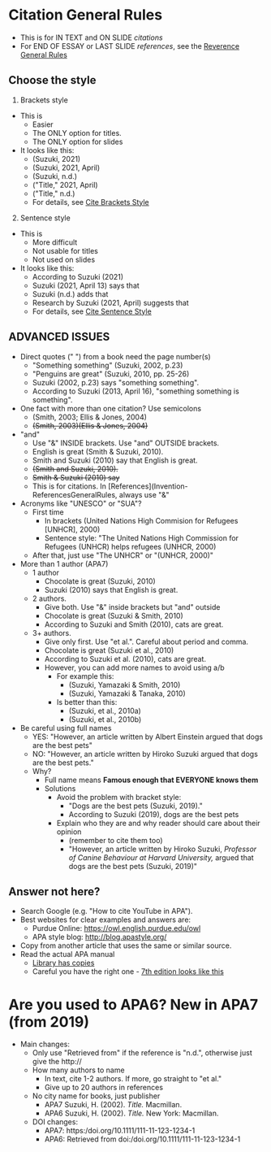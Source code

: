 # Citation General Rules

* This is for IN TEXT and ON SLIDE *citations*
* For END OF ESSAY or LAST SLIDE *references*, see  the [Reverence General Rules](Invention-ReferencesGeneralRules)

## Choose the style
1) Brackets style
* This is 
    * Easier
    * The ONLY option for titles. 
    * The ONLY option for slides
* It looks like this:
    * (Suzuki, 2021) 
    * (Suzuki, 2021, April)  
    * (Suzuki, n.d.)
    * ("Title," 2021, April) 
    * ("Title," n.d.)
    * For details, see [Cite Brackets Style](Invention-CiteBracketsStyle)

2) Sentence style
* This is 
    * More difficult
    * Not usable for titles
    * Not used on slides
* It looks like this: 
    * According to Suzuki (2021)  
    * Suzuki (2021, April 13) says that 
    * Suzuki (n.d.) adds that
    * Research by Suzuki (2021, April) suggests that
    * For details, see [Cite Sentence Style](Invention-CiteSentenceStyle)

## ADVANCED ISSUES
* Direct quotes (" ") from a book need the page number(s)
    * "Something something" (Suzuki, 2002, p.23)
    * "Penguins are great" (Suzuki, 2010, pp. 25-26)
    * Suzuki (2002, p.23) says "something something".
    * According to Suzuki (2013, April 16), "something something is something".
* One fact with more than one citation? Use semicolons
    * (Smith, 2003; Ellis & Jones, 2004)
    * ~~(Smith, 2003)(Ellis & Jones, 2004)~~
* "and"
    * Use "&"  INSIDE brackets. Use "and" OUTSIDE brackets. 
    * English is great (Smith & Suzuki, 2010).
    * Smith and Suzuki (2010) say that English is great.
    * ~~(Smith and Suzuki, 2010).~~
    * ~~Smith & Suzuki (2010) say~~
    * This is for citations. In [References](Invention-ReferencesGeneralRules, always use "&"
* Acronyms like "UNESCO" or "SUA"?
    * First time  
        * In brackets (United Nations High Commision for Refugees [UNHCR], 2000)
        * Sentence style: "The United Nations High Commission for Refugees (UNHCR) helps refugees (UNHCR, 2000)
    * After that, just use "The UNHCR" or "(UNHCR, 2000)"
* More than 1 author (APA7)
    * 1 author
        * Chocolate is great (Suzuki, 2010)
        * Suzuki (2010) says that English is great.
    * 2 authors. 
        * Give both. Use "&" inside brackets but "and" outside
        * Chocolate is great (Suzuki & Smith, 2010)
        * According to Suzuki and Smith (2010), cats are great.
    * 3+ authors. 
        * Give only first. Use "et al.". Careful about period and comma. 
        * Chocolate is great (Suzuki et al., 2010)
        * According to Suzuki et al. (2010), cats are great.
        * However, you can add more names to avoid using a/b
            * For example this: 
                * (Suzuki, Yamazaki & Smith, 2010)
                * (Suzuki, Yamazaki & Tanaka, 2010)
            * Is better than this:
                * (Suzuki, et al., 2010a)
                * (Suzuki, et al., 2010b)
* Be careful using full names
    * YES: "However, an article written by Albert Einstein argued that dogs are the best pets"
    * NO: "However, an article written by Hiroko Suzuki argued that dogs are the best pets."
    * Why? 
        * Full name means __Famous enough that EVERYONE knows them__
        * Solutions
            * Avoid the problem with bracket style: 
                * "Dogs are the best pets (Suzuki, 2019)."
                * According to Suzuki (2019), dogs are the best pets
            * Explain who they are and why reader should care about their opinion   
                * (remember to cite them too) 
                * "However, an article written by Hiroko Suzuki, *Professor of Canine Behaviour at Harvard University,*  argued that dogs are the best pets (Suzuki, 2019)"
## Answer not here? 
* Search Google (e.g. "How to cite YouTube in APA").
* Best websites for clear examples and answers are:
    * Purdue Online: https://owl.english.purdue.edu/owl
    * APA style blog: http://blog.apastyle.org/ 
* Copy from another article that uses the same or similar source.
* Read the actual APA manual
    * [Library has copies](https://opac.rikkyo.ac.jp/opac/opac_details/?reqCode=fromlist&lang=0&amode=11&bibid=BB50621412&opkey=B166873801269221&start=1&totalnum=237&listnum=11&place=&list_disp=50&list_sort=0&cmode=0&chk_st=0&check=00000000000000000000000000000000000000000000000000) 
    * Careful you have the right one - [7th edition looks like this](https://apastyle.apa.org/products/publication-manual-7th-edition)



# Are you used to APA6? New in APA7 (from 2019)
* Main changes: 
    * Only use "Retrieved from" if the reference is "n.d.", otherwise just give the http://
    * How many authors to name
        * In text, cite 1-2 authors. If more, go straight to "et al."
        * Give up to 20 authors in references
    * No city name for books, just publisher
        * APA7 Suzuki, H. (2002). *Title.* Macmillan.
        * APA6 Suzuki, H. (2002). *Title.* New York: Macmillan. 
    * DOI changes:
        * APA7: https:/doi.org/10.1111/111-11-123-1234-1
        * APA6: Retrieved from doi:/doi.org/10.1111/111-11-123-1234-1
